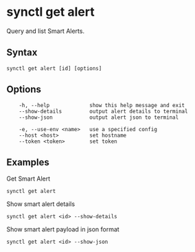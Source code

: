 
# synctl get alert

Query and list Smart Alerts. 

## Syntax
```
synctl get alert [id] [options]
```

## Options
```
    -h, --help             show this help message and exit
    --show-details         output alert details to terminal
    --show-json            output alert json to terminal

    -e, --use-env <name>   use a specified config
    --host <host>          set hostname
    --token <token>        set token
```

## Examples
Get Smart Alert
```
synctl get alert
```

Show smart alert details
```
synctl get alert <id> --show-details
```

Show smart alert payload in json format
```
synctl get alert <id> --show-json
```

